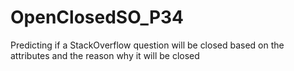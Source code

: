 # OpenClosedSO_P34
Predicting if a StackOverflow question will be closed based on the attributes and the reason why it will be closed
